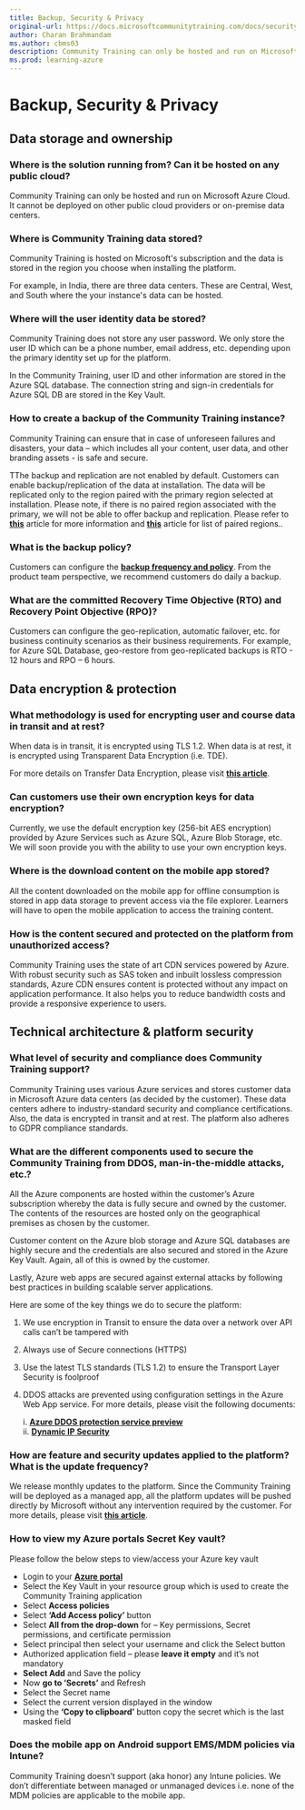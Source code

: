 ```yaml
---
title: Backup, Security & Privacy
original-url: https://docs.microsoftcommunitytraining.com/docs/security-and-privacy
author: Charan Brahmandam
ms.author: cbms03
description: Community Training can only be hosted and run on Microsoft Azure Cloud.  It cannot be deployed on other public cloud providers or on-premise data center.
ms.prod: learning-azure
---
```


# Backup, Security & Privacy

## Data storage and ownership

### Where is the solution running from? Can it be hosted on any public cloud?

Community Training can only be hosted and run on Microsoft Azure Cloud.  It cannot be deployed on other public cloud providers or on-premise data centers.

### Where is Community Training data stored?

Community Training is hosted on Microsoft's subscription and the data is stored in the region you choose when installing the platform.

For example, in India, there are three data centers. These are Central, West, and South where the your instance's data can be hosted.

### Where will the user identity data be stored?

Community Training does not store any user password. We only store the user ID which can be a phone number, email address, etc. depending upon the primary identity set up for the platform.

In the Community Training, user ID and other information are stored in the Azure SQL database. The connection string and sign-in credentials for Azure SQL DB are stored in the Key Vault.

### How to create a backup of the Community Training instance?

Community Training can ensure that in case of unforeseen failures and disasters, your data – which includes all your content, user data, and other branding assets - is safe and secure.

TThe backup and replication are not enabled by default. Customers can enable backup/replication of the data at installation. The data will be replicated only to the region paired with the primary region selected at installation. Please note, if there is no paired region associated with the primary, we will not be able to offer backup and replication. Please refer to [**this**](../infrastructure-management/install-your-platform-instance/detailed-step-by-step-installation-guide.md) article for more information and [**this**](https://learn.microsoft.com/en-us/azure/reliability/cross-region-replication-azure#azure-paired-regions) 
article for list of paired regions..

<!--

Hiding this until BCDR Document is ready


Refer to [**this article**](../infrastructure-management/configure-your-platform-infrastructure/business-continuity-and-disaster-recovery-for-your-platform-instance.md) to learn more.
-->
### What is the backup policy?

Customers can configure the **[backup frequency and policy](/azure/backup/backup-azure-manage-vms#manage-backup-policy-for-a-vm)**. From the product team perspective, we recommend customers do daily a backup.  

### What are the committed Recovery Time Objective (RTO) and Recovery Point Objective (RPO)?

Customers can configure the geo-replication, automatic failover, etc. for business continuity scenarios as their business requirements. For example, for Azure SQL Database, geo-restore from geo-replicated backups is RTO - 12 hours and RPO – 6 hours.

## Data encryption & protection

### What methodology is used for encrypting user and course data in transit and at rest?

When data is in transit, it is encrypted using TLS 1.2. When data is at rest, it is encrypted using Transparent Data Encryption (i.e. TDE).

For more details on Transfer Data Encryption, please visit [**this article**](/sql/relational-databases/security/encryption/transparent-data-encryption?view=sql-server-ver15&preserve-view=true).

### Can customers use their own encryption keys for data encryption?

Currently, we use the default encryption key (256-bit AES encryption) provided by Azure Services such as Azure SQL, Azure Blob Storage, etc.
We will soon provide you with the ability to use your own encryption keys.

<!--
Customer can use their own encryption key features by the underlying Azure services if required. For more details, please check out [**Azure SQL TDE with customer-managed key**](/azure/sql-database/transparent-data-encryption-byok-azure-sql), [**Azure Storage encryption for data at rest**](/azure/storage/common/storage-service-encryption) and [**configure customer-managed keys**](/azure/storage/common/storage-encryption-keys-portal).
-->

### Where is the download content on the mobile app stored?

All the content downloaded on the mobile app for offline consumption is stored in app data storage to prevent access via the file explorer.  Learners will have to open the mobile application to access the training content.

### How is the content secured and protected on the platform from unauthorized access?

Community Training uses the state of art CDN services powered by Azure. With robust security such as SAS token and inbuilt lossless compression standards, Azure CDN ensures content is protected without any impact on application performance. It also helps you to reduce bandwidth costs and provide a responsive experience to users.



## Technical architecture & platform security
<!--

HIDING THIS AS THE PLATFORM IS NOW IN HOBO AND ITS RECOMMENDED THAT THE ARCHITECTURE SHOULD NOT BE EXPOSED
### What are the various technical components and Azure Services used in Community Training?

Here is the high-level architecture diagram of the Community Training:

![architecture diagram](../media/image%28307%29.png)

1. **Azure Web App** - The endpoint and the underlying service that hosts all application logic and provides a frontend for the website. This is designed using standard Model-View-Controller (MVC) architecture and built on the .NET framework.

2. **Azure Storage** - Azure Blob Storage is used within the Community Training for primarily storing the customer training content. This could be videos, pdf, or other supported formats.  

3. **Azure SQL Database** - Azure SQL Database is used to store the RDBMS structure of Community Training users and their corresponding pieces of training enlisted along with other application layer logic like reporting course completion for users and so on.

4. **Azure Media Services** - We leverage Azure Media Services to provide low-network bandwidth support along with encoding and streaming capabilities for video content.

5. **Identity** - Community Training supports multiple identity providers that are configurable. For example, in the case of phone authentication, the service sends an OTP and after the user provides the right code, it is subsequently validated on the service side.

6. **Mobile app** - The mobile app is built using Xamarin Forms and leverages the .NET framework to build a secure and high-quality app for ease of use by the end-user.

-->
### What level of security and compliance does Community Training support?

Community Training uses various Azure services and stores customer data in Microsoft Azure data centers (as decided by the customer). These data centers adhere to industry-standard security and compliance certifications. Also, the data is encrypted in transit and at rest. The platform also adheres to GDPR compliance standards.


<!--
### What is the service level agreement (SLA) provided by Community Training?

Community Training uses Azure services which provide robust, resilient, and failover mechanisms to provide high availability to users. The services are hosted in world-class Microsoft Azure data centers.

However, since we are in public preview there is no committed SLA provided for Community Training.
-->

### What are the different components used to secure the Community Training from DDOS, man-in-the-middle attacks, etc.?

All the Azure components are hosted within the customer’s Azure subscription whereby the data is fully secure and owned by the customer. The contents of the resources are hosted only on the geographical premises as chosen by the customer.

Customer content on the Azure blob storage and Azure SQL databases are highly secure and the credentials are also secured and stored in the Azure Key Vault. Again, all of this is owned by the customer.

Lastly, Azure web apps are secured against external attacks by following best practices in building scalable server applications.

Here are some of the key things we do to secure the platform:

1. We use encryption in Transit to ensure the data over a network over API calls can’t be tampered with

2. Always use of Secure connections (HTTPS)

3. Use the latest TLS standards (TLS 1.2) to ensure the Transport Layer Security is foolproof

4. DDOS attacks are prevented using configuration settings in the Azure Web App service. For more details, please visit the following documents:  

    i. [**Azure DDOS protection service preview**](https://azure.microsoft.com/services/ddos-protection/)  
    ii. [**Dynamic IP Security**](/iis/configuration/system.webserver/security/dynamicipsecurity/)

### How are feature and security updates applied to the platform? What is the update frequency?

We release monthly updates to the platform. Since the Community Training will be deployed as a managed app, all the platform updates will be pushed directly by Microsoft without any intervention required by the customer. For more details, please visit [**this article**](../infrastructure-management/install-your-platform-instance/installation-overview.md).

### How to view my Azure portals Secret Key vault?

Please follow the below steps to view/access your Azure key vault

* Login to your [**Azure portal**](https://portal.azure.com/)
* Select the Key Vault in your resource group which is used to create the Community Training application
* Select **Access policies**
* Select **‘Add Access policy’** button
* Select **All from the drop-down** for – Key permissions, Secret permissions, and certificate permission
* Select principal then select your username and click the Select button
* Authorized application field – please **leave it empty** and it’s not mandatory
* **Select Add** and Save the policy
* Now **go to ‘Secrets’** and Refresh
* Select the Secret name
* Select the current version displayed in the window
* Using the **‘Copy to clipboard’** button copy the secret which is the last masked field

### Does the mobile app on Android support EMS/MDM policies via Intune?

Community Training doesn’t support (aka honor) any Intune policies. We don’t differentiate between managed or unmanaged devices i.e. none of the MDM policies are applicable to the mobile app.

